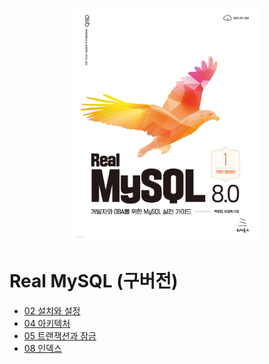 <p align="center"><img src="./logo.jpeg" width="300"> </p>

# Real MySQL (구버전)
* [02 설치와 설정](./02%20%EC%84%A4%EC%B9%98%EC%99%80%20%EC%84%A4%EC%A0%95/02%20%EC%84%A4%EC%B9%98%EC%99%80%20%EC%84%A4%EC%A0%95.md)
* [04 아키텍처](./04%20아키텍처/04%20아키텍처.md)
* [05 트랜잭션과 잠금](./05%20%ED%8A%B8%EB%9E%9C%EC%9E%AD%EC%85%98%EA%B3%BC%20%EC%9E%A0%EA%B8%88/05%20%ED%8A%B8%EB%9E%9C%EC%9E%AD%EC%85%98%EA%B3%BC%20%EC%9E%A0%EA%B8%88.md)
* [08 인덱스](./05%20인덱스/05%20인덱스.md)

